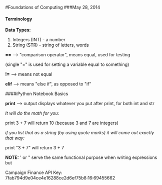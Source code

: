 #Foundations of Computing
###May 28, 2014 

#### Terminology


**Data Types:**

1. Integers (INT) - a number
2. String (STR) - string of letters, words


**==** --> "comparison operator", means equal, used for testing 

(single "=" is used for setting a variable equal to something)

**!=** --> means not equal 

**elif** --> means "else if", as opposed to "if"

####iPython Notebook Basics

**print** --> output displays whatever you put after print, for both int and str

*It will do the math for you:*

print 3 + 7  will return 10 (because 3 and 7 are integers)

*if you list that as a string (by using quote marks) it will come out exactly that way:* 

print "3 + 7" will return 3 + 7 

**NOTE:** ' or " serve the same functional purpose when writing expressions 
but 


Campaign Finance API Key: 
7fab794d9e04ce4e16288ce2d6ef75b8:16:69455662



